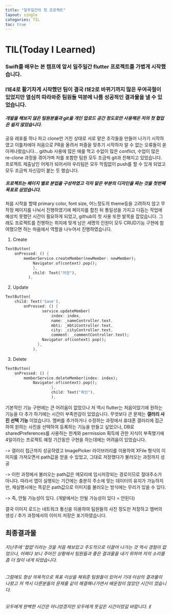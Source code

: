 ```yaml
---
title: "일주일간의 첫 프로젝트"
layout: single
categories: TIL
toc: true
---
```


# TIL(Today I Learned)

### Swift를 배우는 본 캠프에 앞서 일주일간 flutter 프로젝트를 가볍게 시작했습니다.
### I1E4로 활기차게 시작했던 팀이 결국 I1E2로 바뀌기까지 많은 우여곡절이 있었지만 열심히 따라와준 팀원들 덕분에 나름 성공적인 결과물을 낼 수 있었습니다.

##### 개발을 해보지 않은 팀원분들과 git을 개인 업로드 공간 정도로만 사용해온 저의 첫 협업은 쉽지 않았습니다.
공유 레포를 하나 파고 clone만 거친 상태로 서로 맡은 조각들을 만들어 나가기 시작하였고 이틀차에야 처음으로 PR을 올려서 퍼즐을 맞추기 시작하자 알 수 없는 오류들이 쏟아져나왔습니다...
github 사용에 많은 애를 먹고 수없이 많은 conflict, 수업이 많은 re-clone 과정을 겪어가며 저를 포함한 팀원 모두 조금씩 git과 친해지고 있었습니다.
프로젝트 제출날인 어제가 되어서야 우리팀은 모두 막힘없이 push를 할 수 있게 되었고 모두 조금씩 자신감이 붙는 듯 했습니다.

##### 프로젝트는 페이지 별로 분업을 구성하였고 각자 맡은 부분의 디자인을 짜는 것을 첫번째 목표로 삼았습니다.
처음 시작을 할때 primary color, font size, 어느정도의 theme등을 고려하지 않고 무작정 페이지를 나눠서 진행하였기에 
페이지를 합친 뒤 통일성을 가지고 다듬는 작업에 예상치 못했던 시간이 필요하게 되었고, github의 첫 사용 또한 발목을 잡았습니다.
그래도 프로젝트를 진행하는 취지에 맞게 남은 세명의 인원이 모두 CRUD기능 구현에 참여했으면 하는 마음에서 역할을 나누어서 진행하였습니다.

1. Create
```dart
TextButton(
    onPressed: () {
        memberService.createMember(newMember: newMember);
            Navigator.of(context).pop();
            },
            child: Text("저장"),
          ),
```

2. Update
```dart
TextButton(
    child: Text('Save'),
        onPressed: () {
                service.updateMember(
                    index: index,
                    name: _nameController.text,
                    mbti: _mbtiController.text,
                    city: _cityController.text,
                    comment: _commentController.text);
                Navigator.of(context).pop();
              },
            ),
```

3. Delete
```dart
TextButton(
    onPressed: () {
        memberService.deleteMember(index: index);
            Navigator.of(context).pop();
                    },
                    child: Text("확인"),
                    ),
```

기본적인 기능 구현에는 큰 어려움이 없었으나 저 역시 flutter는 처음이었기에 원하는 기능을 다 추가 하기에는 시간이 부족한감이 있었습니다.
무엇보다 큰 문제는 **갤러리 사진 선택 기능** 이었습니다. 멤버를 추가하거나 수정하는 과정에서 휴대폰 갤러리에 접근하여 원하는 사진을 
선택하여 등록하는 기능을 만들고 싶었으나, DB로 sharedPreferences를 사용하는 한계와 permission 획득에 관한 지식이 부족했기에
4일이라는 프로젝트 예정 기간동안 구현을 하는데에는 어려움이 있었습니다.

-> 갤러리 접근까지 성공하였고 ImagePicker 라이브러리를 이용하여 XFile 형식의 이미지를 가져오면서 path값을 얻을 수 있었고,
그대로 저장했다가 불러오는 과정까지 성공

-> 이런 과정에서 불러오는 path값은 메모리에 임시저장되는 경로이므로 절대주소가 아니다. 따라서 앱이 실행되는 기간에는 충분히 주소에 맞는
데이터의 유지가 가능하지만, 재실행시에는 똑같은 path값으로 이미지를 불러오는 방식에는 무리가 있을 수 있다.

-> 즉, 안될 가능성이 있다. (개발에서는 안될 가능성이 있다 = 안된다)

결국 이미지 로드는 네트워크 통신을 이용하여 팀원들의 사진 정도만 저장하고 멤버의 생성 / 추가 과정에서의 이미지 저장은 포기하였습니다.

## 최종결과물


###### 지난주에 ‘협업’이라는 것을 처음 해보았고 주도적으로 이끌어 나가는 것 역시 경험이 없었으나, 어쩌다 보니 주어진 상황에서 팀원들과 좋은 결과물을 내기 위하여 저의 소리를 좀 더 많이 내게 되었습니다. 
###### 그럼에도 항상 의욕적으로 목표 이상을 채워준 팀원들이 있어서 기대 이상의 결과물이 나왔고 저 역시 다른분들의 문제를 같이 해결해나가면서 배운점이 많았던 시간이 었습니다. 
###### 모두에게 완벽한 시간은 아니었겠지만 모두에게 뜻깊은 시간이었길 바랍니다.ㅔ